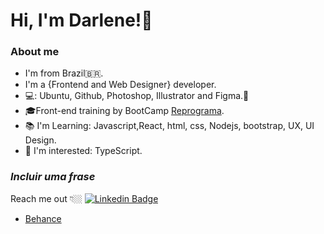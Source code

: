 #  Hi, I'm Darlene!👋

### About me
- I'm from Brazil🇧🇷.
- I'm a {Frontend and Web Designer} developer.
- 💻: Ubuntu, Github, Photoshop, Illustrator and Figma.🚀 
- 🎓Front-end training by BootCamp [Reprograma](https://reprograma.com.br/).
- 📚 I'm Learning: Javascript,React, html, css, Nodejs, bootstrap, UX, UI Design.
- 🎯 I'm interested: TypeScript.

### ***Incluir uma frase***

Reach me out 👇🏼
[![Linkedin Badge](https://img.shields.io/badge/-Diego%20Fernandes-6633cc?style=flat-square&logo=Linkedin&logoColor=white&link=https://www.linkedin.com/in/darlene-pereira/)](https://www.linkedin.com/in/darlene-pereira/) 

- [Behance](https://www.behance.net/darleneplima)



<!--
**darlenepereira/darlenepereira** is a ✨ _special_ ✨ repository because its `README.md` (this file) appears on your GitHub profile.

Here are some ideas to get you started:

- 🔭 I’m currently working on ...
- 🌱 I’m currently learning ...
- 👯 I’m looking to collaborate on ...
- 🤔 I’m looking for help with ...
- 💬 Ask me about ...
- 📫 How to reach me: ...
- 😄 Pronouns: ...
- ⚡ Fun fact: ...
-->

